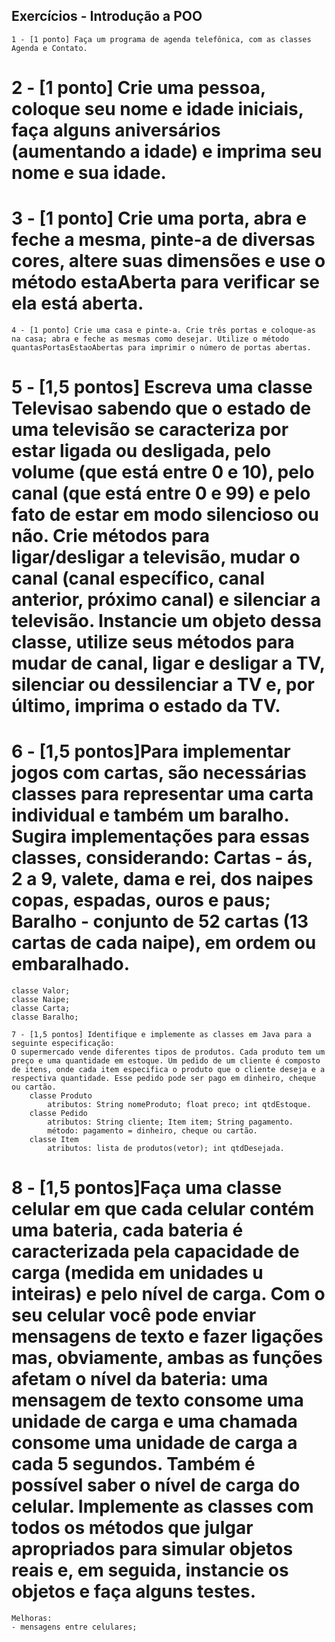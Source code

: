 ## Exercícios - Introdução a POO

    1 - [1 ponto] Faça um programa de agenda telefônica, com as classes Agenda e Contato.

# 2 - [1 ponto] Crie uma pessoa, coloque seu nome e idade iniciais, faça alguns aniversários (aumentando a idade) e imprima seu nome e sua idade.

# 3 - [1 ponto] Crie uma porta, abra e feche a mesma, pinte-a de diversas cores, altere suas dimensões e use o método estaAberta para verificar se ela está aberta.

    4 - [1 ponto] Crie uma casa e pinte-a. Crie três portas e coloque-as na casa; abra e feche as mesmas como desejar. Utilize o método quantasPortasEstaoAbertas para imprimir o número de portas abertas.

# 5 - [1,5 pontos] Escreva uma classe Televisao sabendo que o estado de uma televisão se caracteriza por estar ligada ou desligada, pelo volume (que está entre 0 e 10), pelo canal (que está entre 0 e 99) e pelo fato de estar em modo silencioso ou não. Crie métodos para ligar/desligar a televisão, mudar o canal (canal específico, canal anterior, próximo canal) e silenciar a televisão. Instancie um objeto dessa classe, utilize seus métodos para mudar de canal, ligar e desligar a TV, silenciar ou dessilenciar a TV e, por último, imprima o estado da TV.

# 6 - [1,5 pontos]Para implementar jogos com cartas, são necessárias classes para representar uma carta individual e também um baralho. Sugira implementações para essas classes, considerando: Cartas - ás, 2 a 9, valete, dama e rei, dos naipes copas, espadas, ouros e paus; Baralho - conjunto de 52 cartas (13 cartas de cada naipe), em ordem ou embaralhado.
    classe Valor;
    classe Naipe;
    classe Carta;
    classe Baralho;

    7 - [1,5 pontos] Identifique e implemente as classes em Java para a seguinte especificação:
    O supermercado vende diferentes tipos de produtos. Cada produto tem um preço e uma quantidade em estoque. Um pedido de um cliente é composto de itens, onde cada item especifica o produto que o cliente deseja e a respectiva quantidade. Esse pedido pode ser pago em dinheiro, cheque ou cartão.
        classe Produto
            atributos: String nomeProduto; float preco; int qtdEstoque.
        classe Pedido
            atributos: String cliente; Item item; String pagamento.
            método: pagamento = dinheiro, cheque ou cartão.
        classe Item
            atributos: lista de produtos(vetor); int qtdDesejada.

# 8 - [1,5 pontos]Faça uma classe celular em que cada celular contém uma bateria, cada bateria é caracterizada pela capacidade de carga (medida em unidades u inteiras) e pelo nível de carga. Com o seu celular você pode enviar mensagens de texto e fazer ligações mas, obviamente, ambas as funções afetam o nível da bateria: uma mensagem de texto consome uma unidade de carga e uma chamada consome uma unidade de carga a cada 5 segundos. Também é possível saber o nível de carga do celular. Implemente as classes com todos os métodos que julgar apropriados para simular objetos reais e, em seguida, instancie os objetos e faça alguns testes.
    Melhoras:
    - mensagens entre celulares;